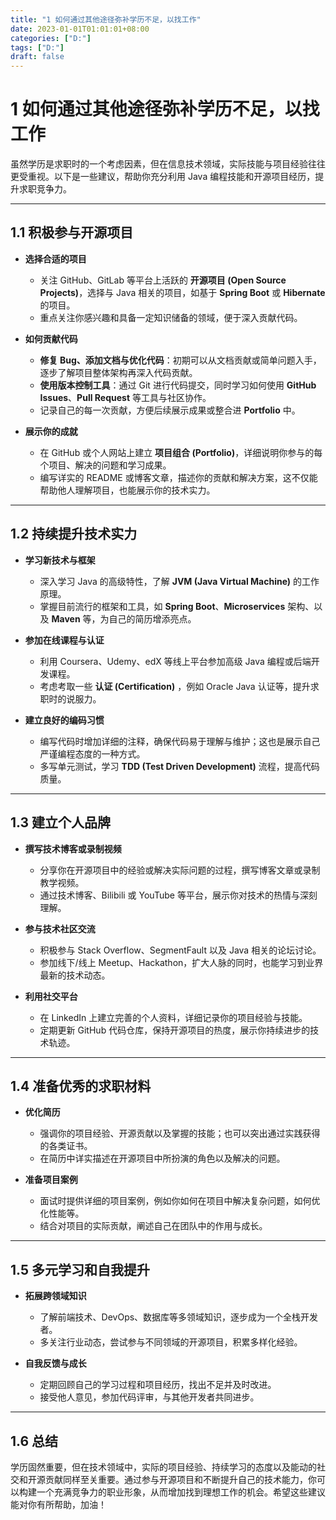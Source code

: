 ```yaml
---
title: "1 如何通过其他途径弥补学历不足，以找工作"
date: 2023-01-01T01:01:01+08:00
categories: ["D:"]
tags: ["D:"]
draft: false
---
```

# 1 如何通过其他途径弥补学历不足，以找工作

虽然学历是求职时的一个考虑因素，但在信息技术领域，实际技能与项目经验往往更受重视。以下是一些建议，帮助你充分利用 Java 编程技能和开源项目经历，提升求职竞争力。

---

## 1.1 积极参与开源项目

- **选择合适的项目**

  - 关注 GitHub、GitLab 等平台上活跃的 **开源项目 (Open Source Projects)**，选择与 Java 相关的项目，如基于 **Spring Boot** 或 **Hibernate** 的项目。
  - 重点关注你感兴趣和具备一定知识储备的领域，便于深入贡献代码。

- **如何贡献代码**

  - **修复 Bug、添加文档与优化代码**：初期可以从文档贡献或简单问题入手，逐步了解项目整体架构再深入代码贡献。
  - **使用版本控制工具**：通过 Git 进行代码提交，同时学习如何使用 **GitHub Issues**、**Pull Request** 等工具与社区协作。
  - 记录自己的每一次贡献，方便后续展示成果或整合进 **Portfolio** 中。

- **展示你的成就**
  - 在 GitHub 或个人网站上建立 **项目组合 (Portfolio)**，详细说明你参与的每个项目、解决的问题和学习成果。
  - 编写详实的 README 或博客文章，描述你的贡献和解决方案，这不仅能帮助他人理解项目，也能展示你的技术实力。

---

## 1.2 持续提升技术实力

- **学习新技术与框架**

  - 深入学习 Java 的高级特性，了解 **JVM (Java Virtual Machine)** 的工作原理。
  - 掌握目前流行的框架和工具，如 **Spring Boot**、**Microservices** 架构、以及 **Maven** 等，为自己的简历增添亮点。

- **参加在线课程与认证**

  - 利用 Coursera、Udemy、edX 等线上平台参加高级 Java 编程或后端开发课程。
  - 考虑考取一些 **认证 (Certification)** ，例如 Oracle Java 认证等，提升求职时的说服力。

- **建立良好的编码习惯**
  - 编写代码时增加详细的注释，确保代码易于理解与维护；这也是展示自己严谨编程态度的一种方式。
  - 多写单元测试，学习 **TDD (Test Driven Development)** 流程，提高代码质量。

---

## 1.3 建立个人品牌

- **撰写技术博客或录制视频**

  - 分享你在开源项目中的经验或解决实际问题的过程，撰写博客文章或录制教学视频。
  - 通过技术博客、Bilibili 或 YouTube 等平台，展示你对技术的热情与深刻理解。

- **参与技术社区交流**

  - 积极参与 Stack Overflow、SegmentFault 以及 Java 相关的论坛讨论。
  - 参加线下/线上 Meetup、Hackathon，扩大人脉的同时，也能学习到业界最新的技术动态。

- **利用社交平台**
  - 在 LinkedIn 上建立完善的个人资料，详细记录你的项目经验与技能。
  - 定期更新 GitHub 代码仓库，保持开源项目的热度，展示你持续进步的技术轨迹。

---

## 1.4 准备优秀的求职材料

- **优化简历**

  - 强调你的项目经验、开源贡献以及掌握的技能；也可以突出通过实践获得的各类证书。
  - 在简历中详实描述在开源项目中所扮演的角色以及解决的问题。

- **准备项目案例**
  - 面试时提供详细的项目案例，例如你如何在项目中解决复杂问题，如何优化性能等。
  - 结合对项目的实际贡献，阐述自己在团队中的作用与成长。

---

## 1.5 多元学习和自我提升

- **拓展跨领域知识**

  - 了解前端技术、DevOps、数据库等多领域知识，逐步成为一个全栈开发者。
  - 多关注行业动态，尝试参与不同领域的开源项目，积累多样化经验。

- **自我反馈与成长**
  - 定期回顾自己的学习过程和项目经历，找出不足并及时改进。
  - 接受他人意见，参加代码评审，与其他开发者共同进步。

---

## 1.6 总结

学历固然重要，但在技术领域中，实际的项目经验、持续学习的态度以及能动的社交和开源贡献同样至关重要。通过参与开源项目和不断提升自己的技术能力，你可以构建一个充满竞争力的职业形象，从而增加找到理想工作的机会。希望这些建议能对你有所帮助，加油！

